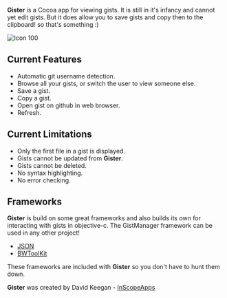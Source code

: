 __Gister__ is a Cocoa app for viewing gists. It is still in it's infancy and cannot yet edit gists. But it does allow you to save gists and copy then to the clipboard! so that's something :)

![Icon 100](https://github.com/InScopeApps/Gister/raw/master/ScreenShots/Main.png)

Current Features
--------
* Automatic git username detection.
* Browse all your gists, or switch the user to view someone else.
* Save a gist.
* Copy a gist.
* Open gist on github in web browser.
* Refresh.

Current Limitations
--------
* Only the first file in a gist is displayed.
* Gists cannot be updated from __Gister__.
* Gists cannot be deleted.
* No syntax highlighting.
* No error checking.

Frameworks
--------
__Gister__ is build on some great frameworks and also builds its own for interacting with gists in objective-c. The GistManager framework can be used in any other project!

* [JSON](http://stig.github.com/json-framework/)
* [BWToolKit](http://www.brandonwalkin.com/bwtoolkit/)

These frameworks are included with __Gister__ so you don't have to hunt them down.

__Gister__ was created by David Keegan - [InScopeApps](http://www.inscopeapps.com)
